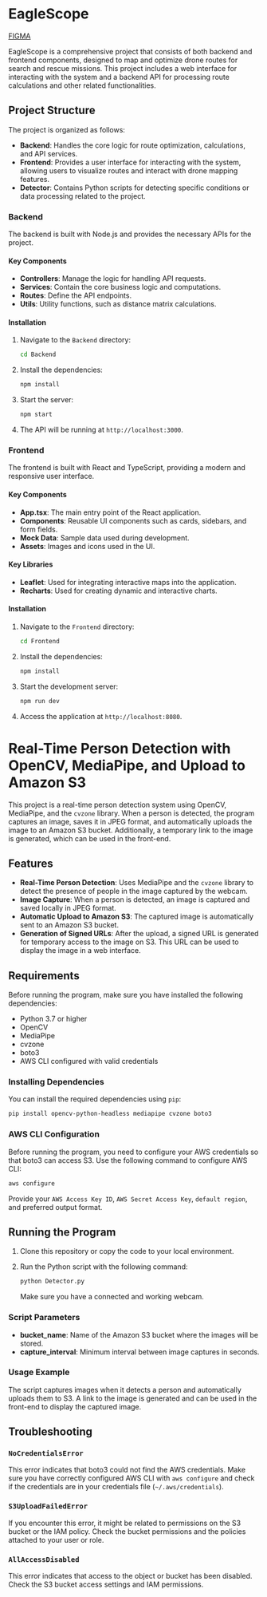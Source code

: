 
# EagleScope

<a href="https://www.figma.com/design/sEnefn8dGWWzmQUmchb916/Hackatona2024?node-id=0-1" target="_blank">FIGMA</a>

EagleScope is a comprehensive project that consists of both backend and frontend components, designed to map and optimize drone routes for search and rescue missions. This project includes a web interface for interacting with the system and a backend API for processing route calculations and other related functionalities.

## Project Structure

The project is organized as follows:

- **Backend**: Handles the core logic for route optimization, calculations, and API services.
- **Frontend**: Provides a user interface for interacting with the system, allowing users to visualize routes and interact with drone mapping features.
- **Detector**: Contains Python scripts for detecting specific conditions or data processing related to the project.

### Backend

The backend is built with Node.js and provides the necessary APIs for the project.

#### Key Components

- **Controllers**: Manage the logic for handling API requests.
- **Services**: Contain the core business logic and computations.
- **Routes**: Define the API endpoints.
- **Utils**: Utility functions, such as distance matrix calculations.

#### Installation

1. Navigate to the `Backend` directory:

   ```bash
   cd Backend
   ```

2. Install the dependencies:

   ```bash
   npm install
   ```

3. Start the server:

   ```bash
   npm start
   ```

4. The API will be running at `http://localhost:3000`.

### Frontend

The frontend is built with React and TypeScript, providing a modern and responsive user interface.

#### Key Components

- **App.tsx**: The main entry point of the React application.
- **Components**: Reusable UI components such as cards, sidebars, and form fields.
- **Mock Data**: Sample data used during development.
- **Assets**: Images and icons used in the UI.

#### Key Libraries

- **Leaflet**: Used for integrating interactive maps into the application.
- **Recharts**: Used for creating dynamic and interactive charts.

#### Installation

1. Navigate to the `Frontend` directory:

   ```bash
   cd Frontend
   ```

2. Install the dependencies:

   ```bash
   npm install
   ```

3. Start the development server:

   ```bash
   npm run dev
   ```

4. Access the application at `http://localhost:8080`.

# Real-Time Person Detection with OpenCV, MediaPipe, and Upload to Amazon S3

This project is a real-time person detection system using OpenCV, MediaPipe, and the `cvzone` library. When a person is detected, the program captures an image, saves it in JPEG format, and automatically uploads the image to an Amazon S3 bucket. Additionally, a temporary link to the image is generated, which can be used in the front-end.

## Features

- **Real-Time Person Detection**: Uses MediaPipe and the `cvzone` library to detect the presence of people in the image captured by the webcam.
- **Image Capture**: When a person is detected, an image is captured and saved locally in JPEG format.
- **Automatic Upload to Amazon S3**: The captured image is automatically sent to an Amazon S3 bucket.
- **Generation of Signed URLs**: After the upload, a signed URL is generated for temporary access to the image on S3. This URL can be used to display the image in a web interface.

## Requirements

Before running the program, make sure you have installed the following dependencies:

- Python 3.7 or higher
- OpenCV
- MediaPipe
- cvzone
- boto3
- AWS CLI configured with valid credentials

### Installing Dependencies

You can install the required dependencies using `pip`:

```bash
pip install opencv-python-headless mediapipe cvzone boto3
```

### AWS CLI Configuration

Before running the program, you need to configure your AWS credentials so that boto3 can access S3. Use the following command to configure AWS CLI:

```bash
aws configure
```

Provide your `AWS Access Key ID`, `AWS Secret Access Key`, `default region`, and preferred output format.

## Running the Program

1. Clone this repository or copy the code to your local environment.

2. Run the Python script with the following command:

   ```bash
   python Detector.py
   ```

   Make sure you have a connected and working webcam.

### Script Parameters

- **bucket_name**: Name of the Amazon S3 bucket where the images will be stored.
- **capture_interval**: Minimum interval between image captures in seconds.

### Usage Example

The script captures images when it detects a person and automatically uploads them to S3. A link to the image is generated and can be used in the front-end to display the captured image.

## Troubleshooting

### `NoCredentialsError`

This error indicates that boto3 could not find the AWS credentials. Make sure you have correctly configured AWS CLI with `aws configure` and check if the credentials are in your credentials file (`~/.aws/credentials`).

### `S3UploadFailedError`

If you encounter this error, it might be related to permissions on the S3 bucket or the IAM policy. Check the bucket permissions and the policies attached to your user or role.

### `AllAccessDisabled`

This error indicates that access to the object or bucket has been disabled. Check the S3 bucket access settings and IAM permissions.
